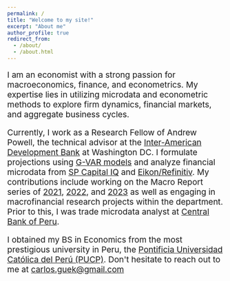 ```yaml
---
permalink: /
title: "Welcome to my site!"
excerpt: "About me"
author_profile: true
redirect_from: 
  - /about/
  - /about.html
---
```



<head>
  <link rel="stylesheet" type="text/css" href="https://cdn.jsdelivr.net/gh/aaaakshat/cm-web-fonts@latest/fonts.css">
  <style>
    body {
      font-family: $serif;
    }
  </style>
</head>

<style>
  .customfont {
    font-size: 19px  !important;
  }
</style>

<p class="customfont">I am an economist with a strong passion for macroeconomics, finance, and econometrics. My expertise lies in utilizing microdata and econometric methods to explore firm dynamics, financial markets, and aggregate business cycles.</p>

<p class="customfont">Currently, I work as a Research Fellow of Andrew Powell, the technical advisor at the <a href="https://www.iadb.org/en/about-us/departments/res" target="_blank">Inter-American Development Bank</a> at Washington DC. I formulate projections using <a href="https://sites.google.com/site/gvarmodelling/gvar" target="_blank">G-VAR models</a> and analyze financial microdata from <a href="https://www.marketplace.spglobal.com/en/datasets/s-p-capital-iq-financials-(10)" target="_blank">SP Capital IQ</a> and <a href="https://www.refinitiv.com/en/financial-data/company-data/company-fundamentals-data" target="_blank">Eikon/Refinitiv</a>. My contributions include working on the Macro Report series of <a href="https://publications.iadb.org/publications/english/viewer/2021-Latin-American-and-Caribbean-Macroeconomic-Report-Opportunities-for-Stronger-and-Sustainable-Postpandemic-Growth.pdf" target="_blank">2021</a>, <a href="https://publications.iadb.org/publications/english/document/2022-Latin-American-and-Caribbean-Macroeconomic-Report-From-Recovery-to-Renaissance-Turning-Crisis-into-Opportunity.pdf" target="_blank">2022</a>, and <a href="https://publications.iadb.org/publications/english/document/2023-Latin-American-and-Caribbean-Macroeconomic-Report-Preparing-the-Macroeconomic-Terrain-for-Renewed-Growth.pdf" target="_blank">2023</a> 
as well as engaging in macrofinancial research projects within the department. Prior to this, I was trade microdata analyst at  <a href="https://www.bcrp.gob.pe/en" target="_blank">Central Bank of Peru</a>.</p>

<p class="customfont">I obtained my BS in Economics from the most prestigious university in Peru, the <a href="https://www.pucp.edu.pe/carrera/economia/" target="_blank">Pontificia Universidad Católica del Perú (PUCP)</a>. Don't hesitate to reach out to me at <u>carlos.guek@gmail.com</u></p>


<!---
<p style="font-size: 20px;">I am a economist currently employed as Research Assistant at the <a href="https://www.iadb.org/en/about-us/departments/res" target="_blank">Inter-American Development Bank</a>.</p>

My primary research interests embrace macroeconomics, finance, and banking. I specialize in utilizing microdata and empirical methods to explore new research questions in these fields.

<p style="font-size: 20px;">My primary research interests embrace macroeconomics, finance, and banking. I specialize in utilizing microdata and empirical methods to explore new research questions in these fields.</p>

<p style="font-size: 20px;">I obtained my BS in Economics from the top university in Peru, the  <a href="https://www.pucp.edu.pe/carrera/economia/" target="_blank">Pontificia Universidad Católica del Perú (PUCP)</a>.</p>


<p class="customfont">I obtained my BS in Economics from the most prestigious university in Peru, the <a href="https://www.pucp.edu.pe/carrera/economia/" target="_blank">Pontificia Universidad Católica del Perú (PUCP)</a>. Presently, I'm in the final stages of completing my Master's degree in Economics at PUCP, with my thesis currently in progress. I expect to graduate in December 2023.</p>

<p class="customfont">Don't hesitate to reach out to me at <u>carlos.guek@gmail.com</u></p>
-->

